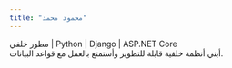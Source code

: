 ```yaml
---
title: "محمود محمد"
---
```


مطور خلفي | Python | Django | ASP.NET Core  
أبني أنظمة خلفية قابلة للتطوير وأستمتع بالعمل مع قواعد البيانات.



